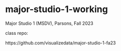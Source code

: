 # major-studio-1-working
Major Studio 1 (MSDV), Parsons, Fall 2023
<p>class repo: </p>
https://github.com/visualizedata/major-studio-1-fa23
